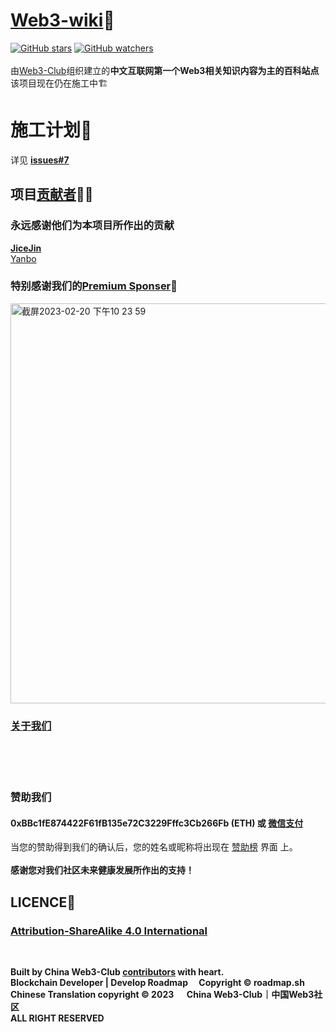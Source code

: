 # [Web3-wiki](https://web3wiki.site/)📘
[![GitHub stars](https://img.shields.io/github/stars/Web3-Club/Web3wiki-Website.svg?style=social&label=Stars)](https://github.com/Web3-Club/Web3wiki-Website)  [![GitHub watchers](https://img.shields.io/github/watchers/Web3-Club/Web3wiki-Website.svg?style=social&label=Watch)](https://github.com/Web3-Club/Web3wiki-Website)
<br>
<br>
由[Web3-Club](https://github.com/Web3-Club/Intro./blob/main/README.md)组织建立的**中文互联网第一个Web3相关知识内容为主的百科站点**<br>
该项目现在仍在施工中🏗️

# 施工计划🔖
详见 **[issues#7](https://github.com/Web3-Club/Web3wiki-Website/issues/7)**

## 项目[贡献者](https://github.com/Web3-Club/Web3wiki-Website/graphs/contributors?from=2023-02-12&to=2023-02-23&type=a)👨‍💻
### 永远感谢他们为本项目所作出的贡献
**[JiceJin](https://github.com/JiceJin)**<br>
[Yanbo](https://github.com/yanboishere)

### 特别感谢我们的[Premium Sponser](https://github.com/Web3-Club/Sponsor/blob/main/Premium%20sponsors.md)👏
 <a href="https://abetterweb3.notion.site/" target=_blank>
<img width="640" alt="截屏2023-02-20 下午10 23 59" src="https://user-images.githubusercontent.com/76860915/220133607-dddc3468-0cda-4065-bce3-3b275dfe6ad1.png">
 
### [关于我们](https://github.com/Web3-Club/Intro.#%E7%AE%80%E4%BB%8B) 

<br>
<br>
<br>
 
### 赞助我们
#### 0xBBc1fE874422F61fB135e72C3229Fffc3Cb266Fb (ETH) 或 [微信支付](https://yanbo.tech/post/support/)
当您的赞助得到我们的确认后，您的姓名或昵称将出现在 [赞助榜](https://github.com/Web3-Club/Sponsor) 界面 上。
<br>
<br>
**感谢您对我们社区未来健康发展所作出的支持！**

## LICENCE📖
### [Attribution-ShareAlike 4.0 International](https://creativecommons.org/licenses/by-sa/4.0/legalcode)

<br>

**Built by China Web3-Club [contributors](https://github.com/Web3-Club/Web3wiki-Website#%E9%A1%B9%E7%9B%AE%E8%B4%A1%E7%8C%AE%E8%80%85) with heart.**<br>
**Blockchain Developer | Develop Roadmap &emsp;Copyright © roadmap.sh**<br>
**Chinese Translation copyright © 2023 &emsp; China Web3-Club｜中国Web3社区**<br>
**ALL RIGHT RESERVED**
 


